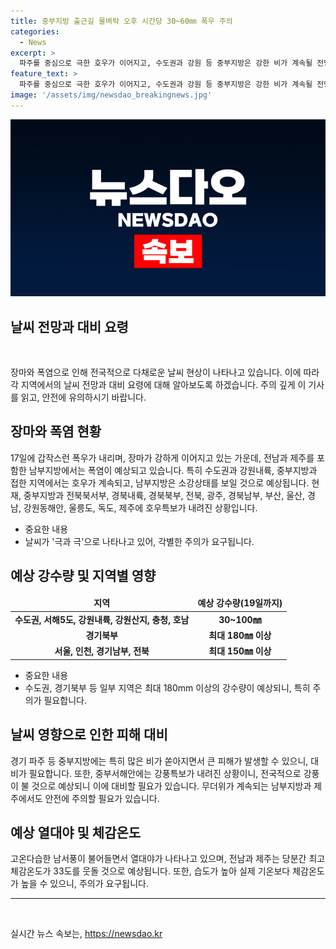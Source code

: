 ```yaml
---
title: 중부지방 출근길 물벼락 오후 시간당 30~60㎜ 폭우 주의
categories:
  - News
excerpt: >
  파주를 중심으로 극한 호우가 이어지고, 수도권과 강원 등 중부지방은 강한 비가 계속될 전망입니다. 한편, 전남과 제주는 폭염이 예상되며, 비를 뿌리는 구름대의 폭이 좁아 극과 극 날씨가 이어지고 있습니다. 이번 장마로 인해 중부지방에 많은 비가 내렸으며, 특히 경기 파주는 큰 피해가 우려되니 주의가 요구됩니다. 또한, 이에 대비해야 할 강풍특보가 내려진 상황이니 각별한 주의가 필요합니다. 무더위로 열대야가 이어지고, 해무가 발생할 것으로 예상되므로 주의가 필요합니다.
feature_text: >
  파주를 중심으로 극한 호우가 이어지고, 수도권과 강원 등 중부지방은 강한 비가 계속될 전망입니다. 한편, 전남과 제주는 폭염이 예상되며, 비를 뿌리는 구름대의 폭이 좁아 극과 극 날씨가 이어지고 있습니다. 이번 장마로 인해 중부지방에 많은 비가 내렸으며, 특히 경기 파주는 큰 피해가 우려되니 주의가 요구됩니다. 또한, 이에 대비해야 할 강풍특보가 내려진 상황이니 각별한 주의가 필요합니다. 무더위로 열대야가 이어지고, 해무가 발생할 것으로 예상되므로 주의가 필요합니다.
image: '/assets/img/newsdao_breakingnews.jpg'
---
```


<p><img src="/assets/img/newsdao_breakingnews.jpg" alt="implanttips 속보" /></p>

<h2 data-ke-size="size26">날씨 전망과 대비 요령</h2>

<p data-ke-size="size16">&nbsp;</p>

<p data-ke-size="size16">장마와 폭염으로 인해 전국적으로 다채로운 날씨 현상이 나타나고 있습니다. 이에 따라 각 지역에서의 날씨 전망과 대비 요령에 대해 알아보도록 하겠습니다. 주의 깊게 이 기사를 읽고, 안전에 유의하시기 바랍니다.</p>

<h2 data-ke-size="size24">장마와 폭염 현황</h2>

<p data-ke-size="size16">17일에 갑작스런 폭우가 내리며, 장마가 강하게 이어지고 있는 가운데, 전남과 제주를 포함한 남부지방에서는 폭염이 예상되고 있습니다. 특히 수도권과 강원내륙, 중부지방과 접한 지역에서는 호우가 계속되고, 남부지방은 소강상태를 보일 것으로 예상됩니다. 현재, 중부지방과 전북북서부, 경북내륙, 경북북부, 전북, 광주, 경북남부, 부산, 울산, 경남, 강원동해안, 울릉도, 독도, 제주에 호우특보가 내려진 상황입니다.</p>

<ul>
<li>중요한 내용</li>
<li>날씨가 '극과 극'으로 나타나고 있어, 각별한 주의가 요구됩니다.</li>
</ul>

<h2 data-ke-size="size24">예상 강수량 및 지역별 영향</h2>

<table>
<thead>
<tr>
<td style="text-align: center; height: 17px;"><b>지역</b></td>
<td style="text-align: center; height: 17px;"><b>예상 강수량(19일까지)</b></td>
</tr>
</thead>
<tbody>
<tr>
<td style="text-align: center; height: 17px;"><b>수도권, 서해5도, 강원내륙, 강원산지, 충청, 호남</b></td>
<td style="text-align: center; height: 17px;"><b>30~100㎜</b></td>
</tr>
<tr>
<td style="text-align: center; height: 17px;"><b>경기북부</b></td>
<td style="text-align: center; height: 17px;"><b>최대 180㎜ 이상</b></td>
</tr>
<tr>
<td style="text-align: center; height: 17px;"><b>서울, 인천, 경기남부, 전북</b></td>
<td style="text-align: center; height: 17px;"><b>최대 150㎜ 이상</b></td>
</tr>
</tbody>
</table>

<ul>
<li>중요한 내용</li>
<li>수도권, 경기북부 등 일부 지역은 최대 180mm 이상의 강수량이 예상되니, 특히 주의가 필요합니다.</li>
</ul>

<h2 data-ke-size="size24">날씨 영향으로 인한 피해 대비</h2>

<p data-ke-size="size16">경기 파주 등 중부지방에는 특히 많은 비가 쏟아지면서 큰 피해가 발생할 수 있으니, 대비가 필요합니다. 또한, 중부서해안에는 강풍특보가 내려진 상황이니, 전국적으로 강풍이 불 것으로 예상되니 이에 대비할 필요가 있습니다. 무더위가 계속되는 남부지방과 제주에서도 안전에 주의할 필요가 있습니다.</p>

<h2 data-ke-size="size24">예상 열대야 및 체감온도</h2>

<p data-ke-size="size16">고온다습한 남서풍이 불어들면서 열대야가 나타나고 있으며, 전남과 제주는 당분간 최고체감온도가 33도를 웃돌 것으로 예상됩니다. 또한, 습도가 높아 실제 기온보다 체감온도가 높을 수 있으니, 주의가 요구됩니다.</p>

<hr>

<p data-ke-size="size16">&nbsp;</p>
실시간 뉴스 속보는, <a href="https://newsdao.kr" rel="dofollow">https://newsdao.kr</a>


